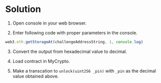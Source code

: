 # Solution

1. Open console in your web browser.


2. Enter following code with proper parameters in the console.
```javascript
web3.eth.getStorageAt(challengeAddressString, 1, console.log)
```
3. Convert the output from hexadecimal value to decimal.

4. Load contract in MyCrypto.

5. Make a transcation to ```unlock(uint256 _pin)``` with ```_pin``` as the decimal value obtained above.
